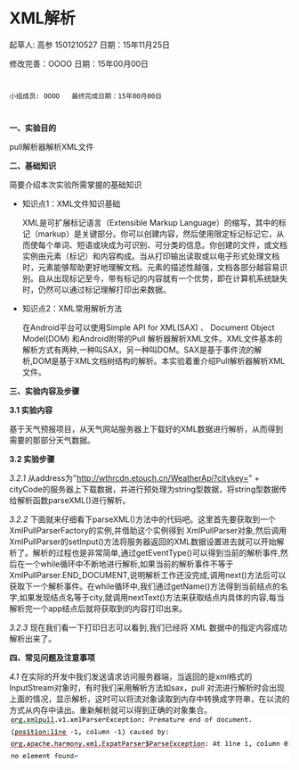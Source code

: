 # XML解析

起草人: 高参 1501210527   日期：15年11月25日

修改完善：OOOO   日期：15年00月00日
# 


    小组成员: OOOO   最终完成日期：15年00月00日
# 

**一、实验目的**

pull解析器解析XML文件

**二、基础知识**

简要介绍本次实验所需掌握的基础知识
   
* 知识点1：XML文件知识基础

     XML是可扩展标记语言（Extensible Markup Language）的缩写，其中的标记（markup）是关键部分。你可以创建内容，然后使用限定标记标记它，从而使每个单词、短语或块成为可识别、可分类的信息。你创建的文件，或文档实例由元素（标记）和内容构成。当从打印输出读取或以电子形式处理文档时，元素能够帮助更好地理解文档。元素的描述性越强，文档各部分越容易识别。自从出现标记至今，带有标记的内容就有一个优势，即在计算机系统缺失时，仍然可以通过标记理解打印出来数据。

* 知识点2：XML常用解析方法

     在Android平台可以使用Simple API for XML(SAX) 、 Document Object Model(DOM) 和Android附带的Pull 解析器解析XML文件。XML文件基本的解析方式有两种,一种叫SAX，另一种叫DOM。SAX是基于事件流的解析,DOM是基于XML文档树结构的解析。本实验着重介绍Pull解析器解析XML文件。

**三、实验内容及步骤**

**3.1 实验内容**

基于天气预报项目，从天气网站服务器上下载好的XML数据进行解析，从而得到需要的那部分天气数据。

**3.2 实验步骤**

*3.2.1* 从address为"http://wthrcdn.etouch.cn/WeatherApi?citykey=" + cityCode的服务器上下载数据，并进行预处理为string型数据，将string型数据传给解析函数parseXML()进行解析。

*3.2.2* 下面就来仔细看下parseXML()方法中的代码吧。这里首先要获取到一个XmlPullParserFactory的实例,并借助这个实例得到 XmlPullParser对象,然后调用XmlPullParser的setInput()方法将服务器返回的XML数据设置进去就可以开始解析了。解析的过程也是非常简单,通过getEventType()可以得到当前的解析事件,然后在一个while循环中不断地进行解析,如果当前的解析事件不等于XmlPullParser.END_DOCUMENT,说明解析工作还没完成,调用next()方法后可以获取下一个解析事件。在while循环中,我们通过getName()方法得到当前结点的名字,如果发现结点名等于city,就调用nextText()方法来获取结点内具体的内容,每当解析完一个app结点后就将获取到的内容打印出来。

*3.2.3* 现在我们看一下打印日志可以看到,我们已经将 XML 数据中的指定内容成功解析出来了。

**四、常见问题及注意事项**

*4.1* 在实际的开发中我们发送请求访问服务器端，当返回的是xml格式的InputStream对象时，有时我们采用解析方法如sax，pull 对流进行解析时会出现上面的情况，显示解析，这时可以将流对象读取到内存中转换成字符串，在以流的方式从内存中读出。重新解析就可以得到正确的对象集合。![](DC45703D-D0F1-452E-911A-2D3E32DC0C57.png)


